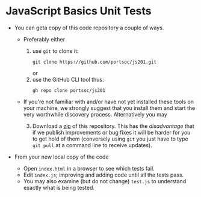 # JavaScript Basics Unit Tests

* You can geta copy of this code repository a couple of ways.
  * Preferably either
     1. use `git` to clone it:
        ```shell
        git clone https://github.com/portsoc/js201.git
        ```
        or
     2. use the GitHub CLI tool thus:
        ```shell
        gh repo clone portsoc/js201
        ```
  * If you're not familiar with and/or have not yet installed these tools on your machine, we strongly suggest that you install them and start the very worthwhile discovery process.  Alternatively you may
  
     3. Download a [zip](https://github.com/portsoc/js201/archive/master.zip) of this repository.  This has the _disadvantage_ that if we publish improvements or bug fixes it will be harder for you to get hold of them (conversely using `git` you just have to type `git pull` at a command line to receive updates).
     
* From your new local copy of the code
  * Open `index.html` in a browser to see which tests fail.
  * Edit `index.js`; improving and adding code until all the tests pass.
  * You may also examine (but do not change) `test.js` to understand exactly what is being tested.
